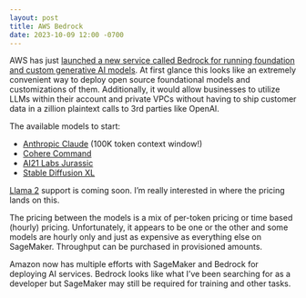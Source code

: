 ```yaml
---
layout: post
title: AWS Bedrock
date: 2023-10-09 12:00 -0700
---
```


AWS has just [launched a new service called Bedrock for running foundation and custom generative AI models](https://aws.amazon.com/bedrock/).  At first glance this looks like an extremely convenient way to deploy open source foundational models and customizations of them.  Additionally, it would allow businesses to utilize LLMs within their account and private VPCs without having to ship customer data in a zillion plaintext calls to 3rd parties like OpenAI.

The available models to start:
- [Anthropic Claude](https://aws.amazon.com/bedrock/claude/) (100K token context window!)
- [Cohere Command](https://aws.amazon.com/bedrock/cohere-command/)
- [AI21 Labs Jurassic](https://aws.amazon.com/bedrock/jurassic/)
- [Stable Diffusion XL](https://aws.amazon.com/bedrock/stable-diffusion/)

[Llama 2](https://aws.amazon.com/bedrock/llama-2/) support is coming soon.  I’m really interested in where the pricing lands on this.

The pricing between the models is a mix of per-token pricing or time based (hourly) pricing.  Unfortunately, it appears to be one or the other and some models are hourly only and just as expensive as everything else on SageMaker.  Throughput can be purchased in provisioned amounts.

Amazon now has multiple efforts with SageMaker and Bedrock for deploying AI services.  Bedrock looks like what I’ve been searching for as a developer but SageMaker may still be required for training and other tasks.